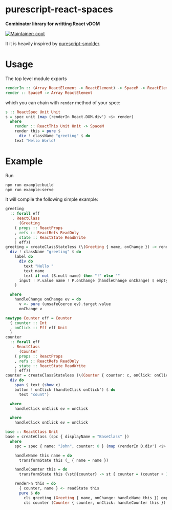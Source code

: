 # purescript-react-spaces
**Combinator library for writting React vDOM**

[![Maintainer: coot](https://img.shields.io/badge/maintainer-coot-lightgrey.svg)](http://github.com/coot)

It it is heavily inspired by [purescript-smolder](https://github.com/bodil/purescript-smolder).

# Usage
The top level module exports

```purescript
renderIn :: (Array ReactElement -> ReactElement) -> SpaceM -> ReactElement
render :: SpaceM -> Array ReactElement
```

which you can chain with `render` method of your spec:
```purescript
s :: ReactSpec Unit Unit
s = spec unit (map (renderIn React.DOM.div') <$> render)
  where
    render :: ReactThis Unit Unit -> SpaceM
    render this = pure $
      div ! className "greeting" $ do
	text "Hello World!

```

# Example

Run
```sh
npm run example:build
npm run example:serve
```


It will compile the following simple example:
```purescript
greeting
  :: forall eff
   . ReactClass
      (Greeting
	( props :: ReactProps
	, refs :: ReactRefs ReadOnly
	, state :: ReactState ReadWrite
	| eff))
greeting = createClassStateless (\(Greeting { name, onChange }) -> renderIn D.div' do
  div ! className "greeting" $ do
    label do
      div do
        text "Hello "
        text name
        text if not (S.null name) then "!" else ""
      input ! P.value name ! P.onChange (handleChange onChange) $ empty
    )

  where 
    handleChange onChange ev = do
      v <- pure (unsafeCoerce ev).target.value
      onChange v

newtype Counter eff = Counter
  { counter :: Int
  , onClick :: Eff eff Unit
  }
counter
  :: forall eff
   . ReactClass
      (Counter
	( props :: ReactProps
	, refs :: ReactRefs ReadOnly
	, state :: ReactState ReadWrite
	| eff))
counter = createClassStateless (\(Counter { counter: c, onClick: onClick' }) -> renderIn D.div' do
  div do
    span $ text (show c)
    button ! onClick (handleClick onClick') $ do
      text "count")

  where
    handleClick onClick ev = onClick

  where
    handleClick onClick ev = onClick

base :: ReactClass Unit
base = createClass (spc { displayName = "BaseClass" })
  where
    spc = spec { name: "John", counter: 0 } (map (renderIn D.div') <$> renderFn)

    handleName this name = do
      transformState this (_ { name = name })

    handleCounter this = do
      transformState this (\st@{counter} -> st { counter = (counter + 1) })

    renderFn this = do
      { counter, name } <- readState this
      pure $ do
        cls greeting (Greeting { name, onChange: handleName this }) empty
        cls counter (Counter { counter, onClick: handleCounter this }) empty
```
